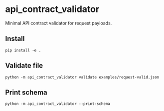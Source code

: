 # api_contract_validator

Minimal API contract validator for request payloads.

## Install
```
pip install -e .
```

## Validate file
```
python -m api_contract_validator validate examples/request-valid.json
```

## Print schema
```
python -m api_contract_validator --print-schema
```
